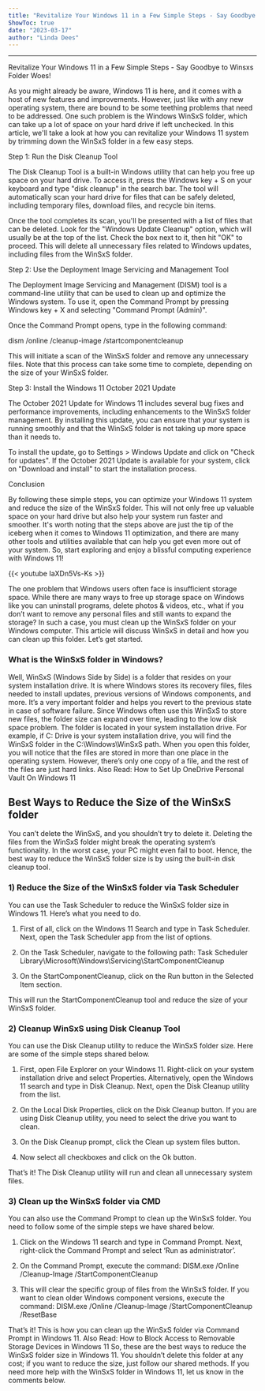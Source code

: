 ```yaml
---
title: "Revitalize Your Windows 11 in a Few Simple Steps - Say Goodbye to Winsxs Folder Woes!"
ShowToc: true 
date: "2023-03-17"
author: "Linda Dees"
---
```

*****
Revitalize Your Windows 11 in a Few Simple Steps - Say Goodbye to Winsxs Folder Woes!

As you might already be aware, Windows 11 is here, and it comes with a host of new features and improvements. However, just like with any new operating system, there are bound to be some teething problems that need to be addressed. One such problem is the Windows WinSxS folder, which can take up a lot of space on your hard drive if left unchecked. In this article, we'll take a look at how you can revitalize your Windows 11 system by trimming down the WinSxS folder in a few easy steps.

Step 1: Run the Disk Cleanup Tool

The Disk Cleanup Tool is a built-in Windows utility that can help you free up space on your hard drive. To access it, press the Windows key + S on your keyboard and type "disk cleanup" in the search bar. The tool will automatically scan your hard drive for files that can be safely deleted, including temporary files, download files, and recycle bin items.

Once the tool completes its scan, you'll be presented with a list of files that can be deleted. Look for the "Windows Update Cleanup" option, which will usually be at the top of the list. Check the box next to it, then hit "OK" to proceed. This will delete all unnecessary files related to Windows updates, including files from the WinSxS folder.

Step 2: Use the Deployment Image Servicing and Management Tool

The Deployment Image Servicing and Management (DISM) tool is a command-line utility that can be used to clean up and optimize the Windows system. To use it, open the Command Prompt by pressing Windows key + X and selecting "Command Prompt (Admin)".

Once the Command Prompt opens, type in the following command:

dism /online /cleanup-image /startcomponentcleanup

This will initiate a scan of the WinSxS folder and remove any unnecessary files. Note that this process can take some time to complete, depending on the size of your WinSxS folder.

Step 3: Install the Windows 11 October 2021 Update

The October 2021 Update for Windows 11 includes several bug fixes and performance improvements, including enhancements to the WinSxS folder management. By installing this update, you can ensure that your system is running smoothly and that the WinSxS folder is not taking up more space than it needs to.

To install the update, go to Settings > Windows Update and click on "Check for updates". If the October 2021 Update is available for your system, click on "Download and install" to start the installation process.

Conclusion

By following these simple steps, you can optimize your Windows 11 system and reduce the size of the WinSxS folder. This will not only free up valuable space on your hard drive but also help your system run faster and smoother. It's worth noting that the steps above are just the tip of the iceberg when it comes to Windows 11 optimization, and there are many other tools and utilities available that can help you get even more out of your system. So, start exploring and enjoy a blissful computing experience with Windows 11!

{{< youtube IaXDn5Vs-Ks >}} 



The one problem that Windows users often face is insufficient storage space. While there are many ways to free up storage space on Windows like you can uninstall programs, delete photos & videos, etc., what if you don’t want to remove any personal files and still wants to expand the storage?
In such a case, you must clean up the WinSxS folder on your Windows computer. This article will discuss WinSxS in detail and how you can clean up this folder. Let’s get started.

 
### What is the WinSxS folder in Windows?


Well, WinSxS (Windows Side by Side) is a folder that resides on your system installation drive. It is where Windows stores its recovery files, files needed to install updates, previous versions of Windows components, and more.
It’s a very important folder and helps you revert to the previous state in case of software failure. Since Windows often use this WinSxS to store new files, the folder size can expand over time, leading to the low disk space problem.
The folder is located in your system installation drive. For example, if C: Drive is your system installation drive, you will find the WinSxS folder in the C:\Windows\WinSxS path.
When you open this folder, you will notice that the files are stored in more than one place in the operating system. However, there’s only one copy of a file, and the rest of the files are just hard links.
Also Read: How to Set Up OneDrive Personal Vault On Windows 11

 
## Best Ways to Reduce the Size of the WinSxS folder


You can’t delete the WinSxS, and you shouldn’t try to delete it. Deleting the files from the WinSxS folder might break the operating system’s functionality. In the worst case, your PC might even fail to boot. Hence, the best way to reduce the WinSxS folder size is by using the built-in disk cleanup tool.

 
### 1) Reduce the Size of the WinSxS folder via Task Scheduler


You can use the Task Scheduler to reduce the WinSxS folder size in Windows 11. Here’s what you need to do.
1. First of all, click on the Windows 11 Search and type in Task Scheduler. Next, open the Task Scheduler app from the list of options.

2. On the Task Scheduler, navigate to the following path:
Task Scheduler Library\Microsoft\Windows\Servicing\StartComponentCleanup

3. On the StartComponentCleanup, click on the Run button in the Selected Item section.

This will run the StartComponentCleanup tool and reduce the size of your WinSxS folder.

 
### 2) Cleanup WinSxS using Disk Cleanup Tool


You can use the Disk Cleanup utility to reduce the WinSxS folder size. Here are some of the simple steps shared below.
1. First, open File Explorer on your Windows 11. Right-click on your system installation drive and select Properties. Alternatively, open the Windows 11 search and type in Disk Cleanup. Next, open the Disk Cleanup utility from the list.

2. On the Local Disk Properties, click on the Disk Cleanup button. If you are using Disk Cleanup utility, you need to select the drive you want to clean.

3. On the Disk Cleanup prompt, click the Clean up system files button.

4. Now select all checkboxes and click on the Ok button.

That’s it! The Disk Cleanup utility will run and clean all unnecessary system files.

 
### 3) Clean up the WinSxS folder via CMD


You can also use the Command Prompt to clean up the WinSxS folder. You need to follow some of the simple steps we have shared below.
1. Click on the Windows 11 search and type in Command Prompt. Next, right-click the Command Prompt and select ‘Run as administrator’.

2. On the Command Prompt, execute the command:
DISM.exe /Online /Cleanup-Image /StartComponentCleanup

3. This will clear the specific group of files from the WinSxS folder. If you want to clean older Windows component versions, execute the command:
DISM.exe /Online /Cleanup-Image /StartComponentCleanup /ResetBase

That’s it! This is how you can clean up the WinSxS folder via Command Prompt in Windows 11.
Also Read: How to Block Access to Removable Storage Devices in Windows 11
So, these are the best ways to reduce the WinSxS folder size in Windows 11. You shouldn’t delete this folder at any cost; if you want to reduce the size, just follow our shared methods. If you need more help with the WinSxS folder in Windows 11, let us know in the comments below.




